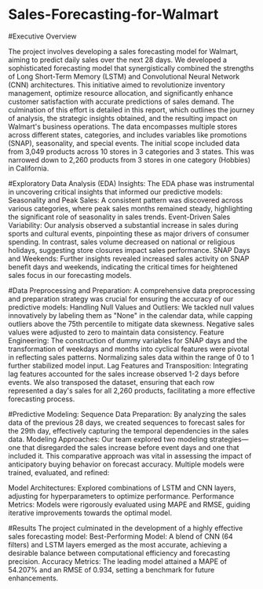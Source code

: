 # Sales-Forecasting-for-Walmart
#Executive Overview

The project involves developing a sales forecasting model for Walmart, aiming to predict daily sales over the next 28 days. We developed a sophisticated forecasting model that synergistically combined the strengths of Long Short-Term Memory (LSTM) and Convolutional Neural Network (CNN) architectures. This initiative aimed to revolutionize inventory management, optimize resource allocation, and significantly enhance customer satisfaction with accurate predictions of sales demand. The culmination of this effort is detailed in this report, which outlines the journey of analysis, the strategic insights obtained, and the resulting impact on Walmart's business operations. The data encompasses multiple stores across different states, categories, and includes variables like promotions (SNAP), seasonality, and special events. The initial scope included data from 3,049 products across 10 stores in 3 categories and 3 states. This was narrowed down to 2,260 products from 3 stores in one category (Hobbies) in California.

#Exploratory Data Analysis (EDA) Insights:
The EDA phase was instrumental in uncovering critical insights that informed our predictive models:
Seasonality and Peak Sales: A consistent pattern was discovered across various categories, where peak sales months remained steady, highlighting the significant role of seasonality in sales trends.
Event-Driven Sales Variability: Our analysis observed a substantial increase in sales during sports and cultural events, pinpointing these as major drivers of consumer spending. In contrast, sales volume decreased on national or religious holidays, suggesting store closures impact sales performance.
SNAP Days and Weekends: Further insights revealed increased sales activity on SNAP benefit days and weekends, indicating the critical times for heightened sales focus in our forecasting models.

#Data Preprocessing and Preparation:
A comprehensive data preprocessing and preparation strategy was crucial for ensuring the accuracy of our predictive models:
Handling Null Values and Outliers: We tackled null values innovatively by labeling them as "None" in the calendar data, while capping outliers above the 75th percentile to mitigate data skewness. Negative sales values were adjusted to zero to maintain data consistency.
Feature Engineering: The construction of dummy variables for SNAP days and the transformation of weekdays and months into cyclical features were pivotal in reflecting sales patterns. Normalizing sales data within the range of 0 to 1 further stabilized model input.
Lag Features and Transposition: Integrating lag features accounted for the sales increase observed 1-2 days before events. We also transposed the dataset, ensuring that each row represented a day's sales for all 2,260 products, facilitating a more effective forecasting process.

#Predictive Modeling:
Sequence Data Preparation: By analyzing the sales data of the previous 28 days, we created sequences to forecast sales for the 29th day, effectively capturing the temporal dependencies in the sales data.
Modeling Approaches: Our team explored two modeling strategies—one that disregarded the sales increase before event days and one that included it. This comparative approach was vital in assessing the impact of anticipatory buying behavior on forecast accuracy.
Multiple models were trained, evaluated, and refined:

Model Architectures: Explored combinations of LSTM and CNN layers, adjusting for hyperparameters to optimize performance.
Performance Metrics: Models were rigorously evaluated using MAPE and RMSE, guiding iterative improvements towards the optimal model.

#Results
The project culminated in the development of a highly effective sales forecasting model:
Best-Performing Model: A blend of CNN (64 filters) and LSTM layers emerged as the most accurate, achieving a desirable balance between computational efficiency and forecasting precision.
Accuracy Metrics: The leading model attained a MAPE of 54.207% and an RMSE of 0.934, setting a benchmark for future enhancements.
